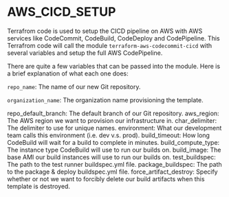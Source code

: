 # AWS_CICD_SETUP

Terrafrom code is used to setup the CICD pipeline on AWS with AWS services like CodeCommit, CodeBuild, CodeDeploy and CodePipeline.
This Terrafrom code will call the module `terraform-aws-codecommit-cicd` with several variables and setup the full AWS CodePipeline.


There are quite a few variables that can be passed into the module. Here is a brief explanation of what each one does:

`repo_name`: The name of our new Git repository.

`organization_name`: The organization name provisioning the template.

repo_default_branch: The default branch of our Git repository.
aws_region: The AWS region we want to provision our infrastructure in.
char_delimiter: The delimiter to use for unique names.
environment: What our development team calls this environment (i.e. dev v.s. prod).
build_timeout: How long CodeBuild will wait for a build to complete in minutes.
build_compute_type: The instance type CodeBuild will use to run our builds on.
build_image: The base AMI our build instances will use to run our builds on.
test_buildspec: The path to the test runner buildspec.yml file.
package_buildspec: The path to the package & deploy buildspec.yml file.
force_artifact_destroy: Specify whether or not we want to forcibly delete our build artifacts when this template is destroyed.

